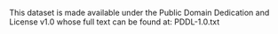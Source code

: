 This dataset is made available under the Public Domain Dedication and License v1.0 whose full text can be found at: PDDL-1.0.txt